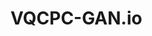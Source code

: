 # VQCPC-GAN.io

<audio ref='themeSong' src="https://raw.githubusercontent.com/myName/myRepo/master/vendor/assets/music/Tetris.mp3
.mp3" autoPlay loop></audio>
